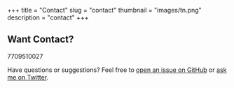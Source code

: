 +++
title = "Contact"
slug = "contact"
thumbnail = "images/tn.png"
description = "contact"
+++

## Want Contact?

7709510027

Have questions or suggestions? Feel free to [open an issue on GitHub](https://github.com/sagarbabalsure) or [ask me on Twitter](https://twitter.com/SagarBabalsure).